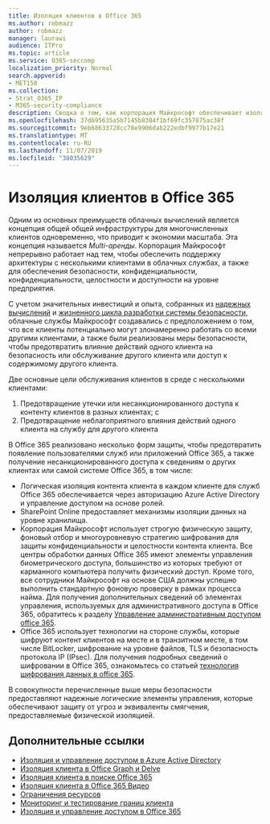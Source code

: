 ```yaml
---
title: Изоляция клиентов в Office 365
ms.author: robmazz
author: robmazz
manager: laurawi
audience: ITPro
ms.topic: article
ms.service: O365-seccomp
localization_priority: Normal
search.appverid:
- MET150
ms.collection:
- Strat_O365_IP
- M365-security-compliance
description: Сводка о том, как корпорация Майкрософт обеспечивает изоляцию клиентов для Office 365.
ms.openlocfilehash: 37d695635a5b7145b8384f1bf69fc357875ac38f
ms.sourcegitcommit: 9eb68633728cc78e9906dab222edbf9977b17e21
ms.translationtype: MT
ms.contentlocale: ru-RU
ms.lasthandoff: 11/07/2019
ms.locfileid: "38035629"
---
```

# <a name="tenant-isolation-in-office-365"></a>Изоляция клиентов в Office 365

Одним из основных преимуществ облачных вычислений является концепция общей общей инфраструктуры для многочисленных клиентов одновременно, что приводит к экономии масштаба. Эта концепция называется *Multi-аренды*. Корпорация Майкрософт непрерывно работает над тем, чтобы обеспечить поддержку архитектуры с несколькими клиентами в облачных службах, а также для обеспечения безопасности, конфиденциальности, конфиденциальности, целостности и доступности на уровне предприятия.

С учетом значительных инвестиций и опыта, собранных из [надежных вычислений](https://www.microsoft.com/trust-center) и [жизненного цикла разработки системы безопасности](https://www.microsoft.com/securityengineering/sdl/), облачные службы Майкрософт создавались с предположением о том, что все клиенты потенциально могут злонамеренно работать со всеми другими клиентами, а также были реализованы меры безопасности, чтобы предотвратить влияние действий одного клиента на безопасность или обслуживание другого клиента или доступ к содержимому другого клиента.

Две основные цели обслуживания клиентов в среде с несколькими клиентами:

1.  Предотвращение утечки или несанкционированного доступа к контенту клиентов в разных клиентах; с
2.  Предотвращение неблагоприятного влияния действий одного клиента на службу для другого клиента

В Office 365 реализовано несколько форм защиты, чтобы предотвратить появление пользователями служб или приложений Office 365, а также получение несанкционированного доступа к сведениям о других клиентах или самой системе Office 365, в том числе:

- Логическая изоляция контента клиента в каждом клиенте для служб Office 365 обеспечивается через авторизацию Azure Active Directory и управление доступом на основе ролей.
- SharePoint Online предоставляет механизмы изоляции данных на уровне хранилища.
- Корпорация Майкрософт использует строгую физическую защиту, фоновый отбор и многоуровневую стратегию шифрования для защиты конфиденциальности и целостности контента клиента. Все центры обработки данных Office 365 имеют элементы управления биометрического доступа, большинство из которых требуют от карманного компьютера получить физический доступ. Кроме того, все сотрудники Майкрософт на основе США должны успешно выполнить стандартную фоновую проверку в рамках процесса найма. Для получения дополнительных сведений об элементах управления, используемых для административного доступа в Office 365, обратитесь к разделу [Управление административным доступом office 365](office-365-administrative-access-controls-overview.md).
- Office 365 использует технологии на стороне службы, которые шифруют контент клиентов на месте и в транзитном месте, в том числе BitLocker, шифрование на уровне файлов, TLS и безопасность протокола IP (IPsec). Для получения подробных сведений о шифровании в Office 365, ознакомьтесь со статьей [технология шифрования данных в office 365](https://docs.microsoft.com/microsoft-365/compliance/office-365-encryption-in-the-microsoft-cloud-overview).

В совокупности перечисленные выше меры безопасности предоставляют надежные логические элементы управления, которые обеспечивают защиту от угроз и эквиваленты смягчения, предоставляемые физической изоляцией.

## <a name="related-links"></a>Дополнительные ссылки

- [Изоляция и управление доступом в Azure Active Directory](office-365-isolation-in-azure-active-directory.md)
- [Изоляция клиента в Office Graph и Delve](office-365-isolation-in-graph-and-delve.md)
- [Изоляция клиента в поиске Office 365](office-365-isolation-in-office-365-search.md)
- [Изоляция клиента в Office 365 Видео](office-365-isolation-in-office-365-video.md)
- [Ограничения ресурсов](office-365-resource-limits.md)
- [Мониторинг и тестирование границ клиента](office-365-monitoring-and-testing.md)
- [Изоляция и управление доступом в Office 365](office-365-isolation-in-office-365.md)
